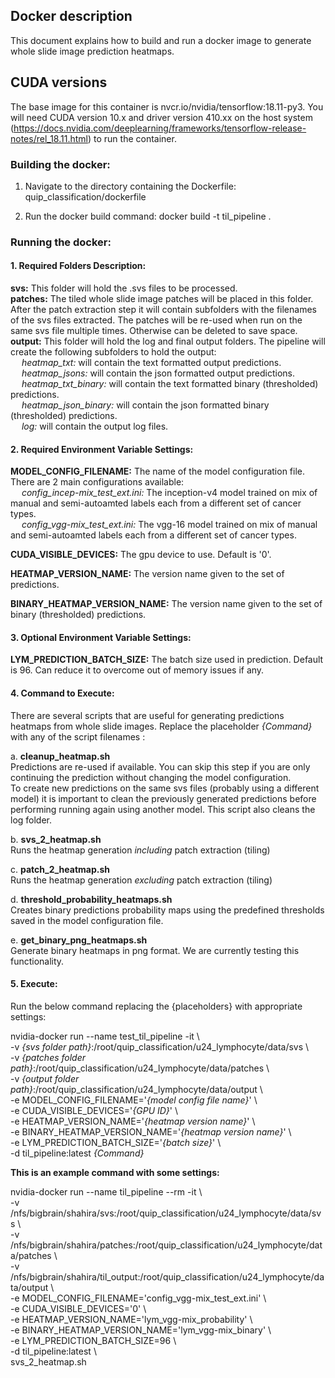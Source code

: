 ## Docker description

This document explains how to build and run a docker image to generate whole slide image prediction heatmaps.

## CUDA versions

The base image for this container is nvcr.io/nvidia/tensorflow:18.11-py3. You will need CUDA version 10.x and driver version 410.xx on the host system (https://docs.nvidia.com/deeplearning/frameworks/tensorflow-release-notes/rel_18.11.html) to run the container. 

### Building the docker:

1. Navigate to the directory containing the Dockerfile: 
quip_classification/dockerfile

2. Run the docker build command:
docker build -t til_pipeline .

### Running the docker:
#### 1. Required Folders Description:
**svs:** This folder will hold the .svs files to be processed.  
**patches:** The tiled whole slide image patches will be placed in this folder. After the patch extraction step it will contain subfolders with the filenames of the svs files extracted. The patches will be re-used when run on the same svs file multiple times. Otherwise can be deleted to save space.  
**output:** This folder will hold the log and final output folders. The pipeline will create the following subfolders to hold the output:  
  *heatmap_txt:* will contain the text formatted output predictions.  
  *heatmap_jsons:* will contain the json formatted output predictions.  
  *heatmap_txt_binary:* will contain the text formatted binary (thresholded) predictions.   
  *heatmap_json_binary:* will contain the json formatted binary (thresholded) predictions.  
  *log:* will contain the output log files.  

#### 2. Required Environment Variable Settings:
**MODEL_CONFIG_FILENAME:** The name of the model configuration file. There are 2 main configurations available:  
  *config_incep-mix_test_ext.ini:* The inception-v4 model trained on mix of manual and semi-autoamted labels each from a different set of cancer types.  
  *config_vgg-mix_test_ext.ini:* The vgg-16 model trained on mix of manual and semi-autoamted labels each from a different set of cancer types.  

**CUDA_VISIBLE_DEVICES:** The gpu device to use. Default is '0'.  

**HEATMAP_VERSION_NAME:** The version name given to the set of predictions.  

**BINARY_HEATMAP_VERSION_NAME:** The version name given to the set of binary (thresholded) predictions.  


#### 3. Optional Environment Variable Settings:
**LYM_PREDICTION_BATCH_SIZE:** The batch size used in prediction. Default is 96. Can reduce it to overcome out of memory issues if any.  

#### 4. Command to Execute:
There are several scripts that are useful for generating predictions heatmaps from whole slide images. Replace the placeholder *{Command}* with any of the script filenames :

a. **cleanup_heatmap.sh**  
Predictions are re-used if available. You can skip this step if you are only continuing the prediction without changing the model configuration.  
To create new predictions on the same svs files (probably using a different model) it is important to clean the previously generated predictions before performing running again using another model. This script also cleans the log folder.

b. **svs_2_heatmap.sh**  
Runs the heatmap generation *including* patch extraction (tiling)

c. **patch_2_heatmap.sh**  
Runs the heatmap generation *excluding* patch extraction (tiling)

d. **threshold_probability_heatmaps.sh**  
Creates binary predictions probability maps using the predefined thresholds saved in the model configuration file.

e. **get_binary_png_heatmaps.sh**  
Generate binary heatmaps in png format. We are currently testing this functionality.

  

#### 5. Execute:
Run the below command replacing the {placeholders} with appropriate settings:  

nvidia-docker run --name test_til_pipeline  -it \\  
-v *{svs folder path}*:/root/quip_classification/u24_lymphocyte/data/svs  \\  
-v *{patches folder path}*:/root/quip_classification/u24_lymphocyte/data/patches   \\  
-v *{output folder path}*:/root/quip_classification/u24_lymphocyte/data/output   \\  
-e MODEL_CONFIG_FILENAME='*{model config file name}*'  \\  
-e CUDA_VISIBLE_DEVICES='*{GPU ID}*'  \\  
-e HEATMAP_VERSION_NAME='*{heatmap version name}*'  \\  
-e BINARY_HEATMAP_VERSION_NAME='*{heatmap version name}*'  \\  
-e LYM_PREDICTION_BATCH_SIZE='*{batch size}*'  \\  
-d til_pipeline:latest  *{Command}*
 

**This is an example command with some settings:**  

nvidia-docker run --name til_pipeline --rm -it \\  
-v /nfs/bigbrain/shahira/svs:/root/quip_classification/u24_lymphocyte/data/svs  \\  
-v  /nfs/bigbrain/shahira/patches:/root/quip_classification/u24_lymphocyte/data/patches   \\  
-v  /nfs/bigbrain/shahira/til_output:/root/quip_classification/u24_lymphocyte/data/output   \\  
-e MODEL_CONFIG_FILENAME='config_vgg-mix_test_ext.ini'  \\  
-e CUDA_VISIBLE_DEVICES='0'  \\  
-e HEATMAP_VERSION_NAME='lym_vgg-mix_probability'  \\  
-e BINARY_HEATMAP_VERSION_NAME='lym_vgg-mix_binary'  \\  
-e LYM_PREDICTION_BATCH_SIZE=96  \\  
-d til_pipeline:latest \\  
svs_2_heatmap.sh

